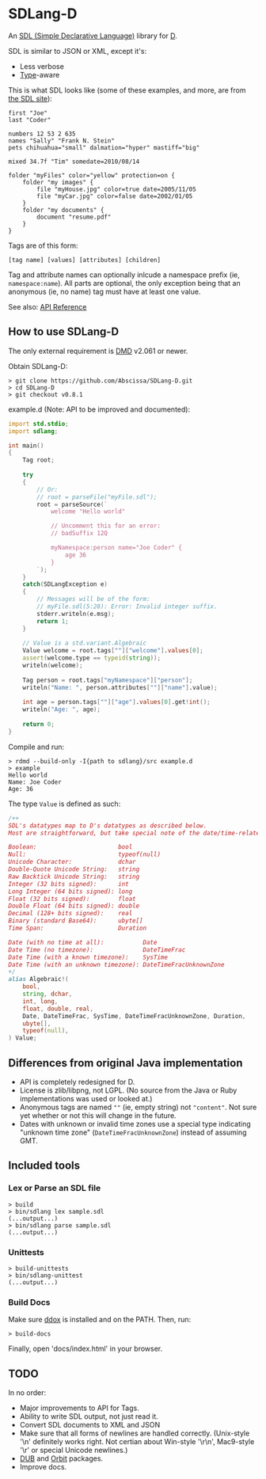 # SDLang-D

An [SDL (Simple Declarative Language)](http://sdl.ikayzo.org/display/SDL/Language+Guide) library for [D](http://dlang.org).

SDL is similar to JSON or XML, except it's:
* Less verbose
* [Type](http://sdl.ikayzo.org/display/SDL/Language+Guide#LanguageGuide-literals)-aware

This is what SDL looks like (some of these examples, and more, are from [the SDL site](http://sdl.ikayzo.org/display/SDL/Language+Guide)):
```
first "Joe"
last "Coder"

numbers 12 53 2 635
names "Sally" "Frank N. Stein"
pets chihuahua="small" dalmation="hyper" mastiff="big"

mixed 34.7f "Tim" somedate=2010/08/14
```

```
folder "myFiles" color="yellow" protection=on {
    folder "my images" {
        file "myHouse.jpg" color=true date=2005/11/05
        file "myCar.jpg" color=false date=2002/01/05
    }
    folder "my documents" {
        document "resume.pdf"
    }
}
```

Tags are of this form:
```
[tag name] [values] [attributes] [children]
```

Tag and attribute names can optionally inlcude a namespace prefix (ie, ```namespace:name```). All parts are optional, the only exception being that an anonymous (ie, no name) tag must have at least one value.

See also: [API Reference](http://semitwist.com/sdlang-d-api)

## How to use SDLang-D

The only external requirement is [DMD](http://dlang.org) v2.061 or newer.

Obtain SDLang-D:
```console
> git clone https://github.com/Abscissa/SDLang-D.git
> cd SDLang-D
> git checkout v0.8.1
```

example.d (Note: API to be improved and documented):
```d
import std.stdio;
import sdlang;

int main()
{
    Tag root;
    
    try
    {
        // Or:
        // root = parseFile("myFile.sdl");
        root = parseSource(`
            welcome "Hello world"

            // Uncomment this for an error:
            // badSuffix 12Q

            myNamespace:person name="Joe Coder" {
                age 36
            }
        `);
    }
    catch(SDLangException e)
    {
        // Messages will be of the form:
        // myFile.sdl(5:28): Error: Invalid integer suffix.
        stderr.writeln(e.msg);
        return 1;
    }
    
    // Value is a std.variant.Algebraic
    Value welcome = root.tags[""]["welcome"].values[0];
    assert(welcome.type == typeid(string));
    writeln(welcome);
    
    Tag person = root.tags["myNamespace"]["person"];
    writeln("Name: ", person.attributes[""]["name"].value);
    
    int age = person.tags[""]["age"].values[0].get!int();
    writeln("Age: ", age);
    
    return 0;
}
```

Compile and run:
```console
> rdmd --build-only -I{path to sdlang}/src example.d
> example
Hello world
Name: Joe Coder
Age: 36
```

The type ```Value``` is defined as such:
```d
/++
SDL's datatypes map to D's datatypes as described below.
Most are straightforward, but take special note of the date/time-related types.

Boolean:                       bool
Null:                          typeof(null)
Unicode Character:             dchar
Double-Quote Unicode String:   string
Raw Backtick Unicode String:   string
Integer (32 bits signed):      int
Long Integer (64 bits signed): long
Float (32 bits signed):        float
Double Float (64 bits signed): double
Decimal (128+ bits signed):    real
Binary (standard Base64):      ubyte[]
Time Span:                     Duration

Date (with no time at all):           Date
Date Time (no timezone):              DateTimeFrac
Date Time (with a known timezone):    SysTime
Date Time (with an unknown timezone): DateTimeFracUnknownZone
+/
alias Algebraic!(
    bool,
    string, dchar,
    int, long,
    float, double, real,
    Date, DateTimeFrac, SysTime, DateTimeFracUnknownZone, Duration,
    ubyte[],
    typeof(null),
) Value;
```

## Differences from original Java implementation

* API is completely redesigned for D.
* License is zlib/libpng, not LGPL. (No source from the Java or Ruby implementations was used or looked at.)
* Anonymous tags are named ```""``` (ie, empty string) not ```"content"```. Not sure yet whether or not this will change in the future.
* Dates with unknown or invalid time zones use a special type indicating "unknown time zone" (```DateTimeFracUnknownZone```) instead of assuming GMT.

## Included tools

### Lex or Parse an SDL file

```console
> build
> bin/sdlang lex sample.sdl
(...output...)
> bin/sdlang parse sample.sdl
(...output...)
```

### Unittests

```console
> build-unittests
> bin/sdlang-unittest
(...output...)
```

### Build Docs

Make sure [ddox](https://github.com/rejectedsoftware/ddox) is installed and
on the PATH. Then, run:

```console
> build-docs
```

Finally, open 'docs/index.html' in your browser.

## TODO

In no order:

* Major improvements to API for Tags.
* Ability to write SDL output, not just read it.
* Convert SDL documents to XML and JSON
* Make sure that all forms of newlines are handled correctly. (Unix-style '\n' definitely works right. Not certian about Win-style '\r\n', Mac9-style '\r' or special Unicode newlines.)
* [DUB](https://github.com/rejectedsoftware/dub) and [Orbit](https://github.com/jacob-carlborg/orbit/wiki) packages.
* Improve docs.
